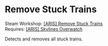 # Remove Stuck Trains
Steam Workshop: [[ARIS] Remove Stuck Trains](http://steamcommunity.com/sharedfiles/filedetails/?id=428094792)  
Requires: [[ARIS] Skylines Overwatch](https://github.com/arislancrescent/CS-SkylinesOverwatch)

Detects and removes all stuck trains.  
